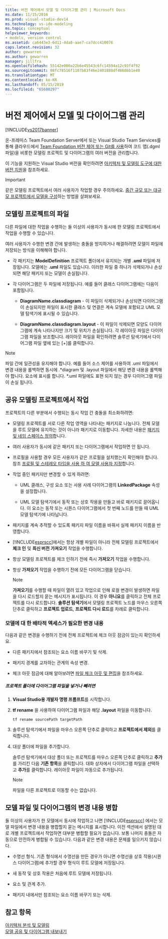 ```yaml
---
title: 버전 제어에서 모델 및 다이어그램 관리 | Microsoft Docs
ms.date: 11/15/2016
ms.prod: visual-studio-dev14
ms.technology: vs-ide-modeling
ms.topic: conceptual
helpviewer_keywords:
- models, version control
ms.assetid: ca6443e3-6d11-4da8-aae7-ca7dcc410076
caps.latest.revision: 32
author: gewarren
ms.author: gewarren
manager: jillfra
ms.openlocfilehash: 55142e000a22b6e45543c6fc14594a12c93f4f92
ms.sourcegitcommit: 08fc78516f1107b83f46e2401888df4868bb1e40
ms.translationtype: MT
ms.contentlocale: ko-KR
ms.lasthandoff: 05/15/2019
ms.locfileid: "65680297"
---
```

# <a name="manage-models-and-diagrams-under-version-control"></a>버전 제어에서 모델 및 다이어그램 관리
[!INCLUDE[vs2017banner](../includes/vs2017banner.md)]

온-프레미스 Team Foundation Server에서 또는 Visual Studio Team Services를 통해 클라우드에서 [Team Foundation 버전 제어 또는 Git를 사용](https://msdn.microsoft.com/library/33267cee-fe5f-4aa3-b2cd-6d22ceace314)하여 코드 맵(.dgml 파일)을 비롯한 모델링 프로젝트 및 다이어그램의 여러 버전을 관리합니다.  
  
 이 기능을 지원하는 Visual Studio 버전을 확인하려면 [아키텍처 및 모델링 도구에 대한 버전 지원](../modeling/what-s-new-for-design-in-visual-studio.md#VersionSupport)을 참조하세요.  
  
> [!IMPORTANT]
> 같은 모델링 프로젝트에서 여러 사용자가 작업할 경우 주의하세요. [중간 규모 또는 대규모 프로젝트에서 모델을 구성](../modeling/structure-your-modeling-solution.md)하는 방법을 살펴보세요.  
  
## <a name="ModelingProjects"></a> 모델링 프로젝트의 파일  
 다른 파일에 대한 작업을 수행하는 둘 이상의 사용자가 동시에 한 모델링 프로젝트에서 작업을 수행할 수 있습니다.  
  
 여러 사용자가 수행한 변경 간에 발생하는 충돌을 방지하거나 해결하려면 모델이 파일에 저장되는 방식을 이해해야 합니다.  
  
- 각 패키지는 **ModelDefinition** 프로젝트 폴더에서 유지되는 개별 **.uml** 파일에 저장됩니다. 모델에는 **.uml** 파일도 있습니다. 이러한 파일 중 하나가 삭제되거나 손상되면 해당 패키지 또는 모델이 손실됩니다.  
  
- 각 다이어그램은 두 파일에 저장됩니다. 예를 들어 클래스 다이어그램에는 다음이 포함됩니다.  
  
    - **DiagramName.classdiagram** - 이 파일이 삭제되거나 손상되면 다이어그램이 손실되지만 파일이 표시한 클래스 및 연결은 계속 모델에 포함되고 UML 모델 탐색기에 표시될 수 있습니다.  
  
    - **DiagramName.classdiagram.layout** - 이 파일이 삭제되면 모양도 다이어그램에 계속 나타나지만 크기 및 위치가 손실됩니다. 각 레이아웃 파일은 다이어그램 파일을 보조합니다. 레이아웃 파일을 확인하려면 솔루션 탐색기에서 다이어그램 파일 옆에 있는 [+]를 클릭합니다.  
  
> [!NOTE]
> 파일 간에 일관성을 유지해야 합니다. 예를 들어 소스 제어를 사용하여 .uml 파일에서 변경 내용을 롤백하면 동시에 .*diagram 및 .layout 파일에서 해당 변경 내용을 롤백해야 합니다. 요소에 표시를 합니다. \*.uml 파일에도 표현 되지 않는 경우 다이어그램 파일이 손실 됩니다.  
  
## <a name="Shared"></a> 공유 모델링 프로젝트에서 작업  
 프로젝트의 다른 부분에서 수행되는 동시 작업 간 충돌을 최소화하려면:  
  
- 모델링 프로젝트를 서로 다른 작업 영역을 나타내는 패키지로 나눕니다. 전체 모델을 루트 모델에 유지하는 것이 아니라 패키지로 이동합니다. 자세한 내용은 [패키지 및 네임 스페이스 정의](../modeling/define-packages-and-namespaces.md)합니다.  
  
- 여러 사용자가 동시에 같은 패키지 또는 다이어그램에서 작업하면 안 됩니다.  
  
- 프로필을 사용할 경우 모든 사용자가 같은 프로필을 설치했는지 확인해야 합니다. 참조 [프로필 및 스테레오 타입을 사용 하 여 모델 사용자 지정](../modeling/customize-your-model-with-profiles-and-stereotypes.md)합니다.  
  
- 작업 중인 패키지만 변경할 수 있게 하려면:  
  
    - UML 클래스, 구성 요소 또는 사용 사례 다이어그램의 **LinkedPackage** 속성을 설정합니다.  
  
    - UML 모델 탐색기에서 동작 또는 상호 작용을 만들고 바로 패키지로 끌어옵니다. 이 요소는 동작 또는 시퀀스 다이어그램에서 첫 번째 노드를 만들 때 UML 모델 탐색기에 나타납니다.  
  
- 패키지를 계속 추적할 수 있도록 패키지 파일 이름을 바꿔서 실제 패키지 이름을 반영합니다.  
  
- [!INCLUDE[esprscc](../includes/esprscc-md.md)]에서는 항상 개별 파일이 아니라 전체 모델링 프로젝트에서 **체크 인** 및 **최신 버전 가져오기** 작업을 수행합니다.  
  
- 항상 모델링 프로젝트를 체크 인하기 전에 즉시 **가져오기** 작업을 수행합니다.  
  
- 항상 **가져오기** 작업을 수행하기 전에 모든 다이어그램을 닫습니다.  
  
    > [!NOTE]
    > **가져오기**를 수행할 때 파일이 열려 있고 작업으로 인해 로컬 변경이 발생하면 파일을 다시 로드할지 묻는 메시지가 표시됩니다. 이 경우 **아니요**를 클릭하고 전체 프로젝트를 다시 로드합니다. **솔루션 탐색기**에서 모델링 프로젝트 노드를 마우스 오른쪽 단추로 클릭하고 **프로젝트 업로드**, **프로젝트 다시 로드**를 차례로 클릭합니다.  
  
### <a name="Exclusive"></a> 모델에 대 한 배타적 액세스가 필요한 변경 내용  
 다음과 같은 변경을 수행하기 전에 전체 프로젝트에 체크 아웃 잠금이 있는지 확인하세요.  
  
- 다른 패키지에서 참조되는 요소 이름 바꾸기 및 삭제.  
  
- 패키지 경계를 교차하는 관계의 속성 변경.  
  
- 체크 아웃 잠금에 대해 알아보려면 [파일 체크 아웃 및 편집](https://msdn.microsoft.com/library/eb404d63-c448-4994-9416-3e6d50ec554a)을 참조하세요.  
  
##### <a name="to-move-a-diagram-file-in-or-out-of-a-project-folder"></a>프로젝트 폴더에 다이어그램 파일을 넣거나 빼려면  
  
1. **Visual Studio용 개발자 명령 프롬프트**를 시작합니다.  
  
2. **tf rename** 을 사용하여 다이어그램 파일과 해당 **.layout** 파일을 이동합니다.  
  
     `tf rename sourcePath targetPath`  
  
3. 솔루션 탐색기에서 파일을 마우스 오른쪽 단추로 클릭하고 **프로젝트에서 제외**를 클릭합니다.  
  
4. 대상 폴더에 파일을 추가합니다.  
  
     솔루션 탐색기에서 대상 폴더 또는 프로젝트를 마우스 오른쪽 단추로 클릭하고 **추가**를 가리킨 다음 **기존 항목**을 클릭합니다. 대화 상자에서 다이어그램 파일을 선택하고 **추가**를 클릭합니다. 레이아웃 파일이 자동으로 추가됩니다.  
  
    > [!NOTE]
    > 파일을 다른 프로젝트로 이동할 수는 없습니다.  
  
## <a name="Merging"></a> 모델 파일 및 다이어그램의 변경 내용 병합  
 둘 이상의 사용자가 한 모델에서 동시에 작업하고 나면 [!INCLUDE[esprscc](../includes/esprscc-md.md)] 에서는 모델 파일에서 변경 내용을 병합할지 묻는 메시지를 표시합니다. 이전 섹션에서 설명된 대로 개별 프로젝트에서 작업하면 대부분 병합할 필요가 없습니다. 보통 나머지 충돌은 자동으로 안전하게 병합될 수 있습니다. 다음과 같은 변경 내용은 문제를 일으키지 않습니다.  
  
- 수명선 형식. 기존 형식에서 수명선을 만든 경우가 아니면 수명선을 상호 작용(시퀀스 다이어그램)에 추가할 경우 형식이 루트 모델에 저장됩니다.  
  
- 새 동작 및 상호 작용은 처음에 루트 모델에 저장됩니다.  
  
- 요소 및 관계 추가.  
  
- 패키지 내에서만 참조되는 요소 이름 바꾸기 또는 삭제.  
  
## <a name="see-also"></a>참고 항목  
 [아키텍처 분석 및 모델링](../modeling/analyze-and-model-your-architecture.md)   
 [모델 공유 및 다이어그램 내보내기](../modeling/share-models-and-exporting-diagrams.md)
